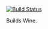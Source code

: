 [![Build Status](https://travis-ci.org/plata/wine-builds.svg?branch=master)](https://travis-ci.org/plata/wine-builds)

Builds Wine.



